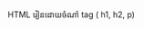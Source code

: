HTML 
រៀនដោយចំណាំ​ tag ( h1, h2, p)

<!DOCTYPE html>
<html lang="en">
<!-- use for link with style  -->
<head>
    <meta charset="UTF-8">
    <meta name="viewport" content="width=device-width, initial-scale=1.0">
    <title>Document</title>
</head>

<body>
    <!-- todo contents -->
</body>

<!-- make event of web page -->
<script>

</script>

</html>